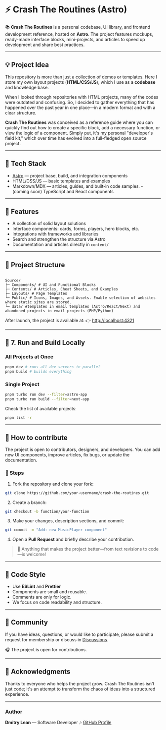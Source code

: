# ⚡ Crash The Routines (Astro)

📚 **Crash The Routines** is a personal codebase, UI library, and frontend development reference, hosted on **Astro**.
The project features mockups, ready-made interface blocks, mini-projects, and articles to speed up development and share best practices.

---

## 💡 Project Idea

This repository is more than just a collection of demos or templates.
Here I store my own layout projects (**HTML/CSS/JS**), which I use as a **codebase** and knowledge base.

When I looked through repositories with HTML projects, many of the codes were outdated and confusing.
So, I decided to gather everything that has happened over the past year in one place—in a modern format and with a clear structure.

**Crash The Routines** was conceived as a reference guide where you can quickly find out how to create a specific block, add a necessary function, or view the logic of a component.
Simply put, it's my personal "developer's field kit,"
which over time has evolved into a full-fledged open source project.

---

## 🔧 Tech Stack

- [Astro](https://astro.build/) — project base, build, and integration components
- HTML/CSS/JS — basic templates and examples
- Markdown/MDX — articles, guides, and built-in code samples. - (coming soon) TypeScript and React components

---

## 🚀 Features

- A collection of solid layout solutions
- Interface components: cards, forms, players, hero blocks, etc.
- Integrations with frameworks and libraries
- Search and strengthen the structure via Astro
- Documentation and articles directly in `content/`

---

## 📂 Project Structure

```

Source/
├─ Components/ # UI and Functional Blocks
├─ Contents/ # Articles, Cheat Sheets, and Examples
├─ Layouts/ # Page Templates
└─ Public/ # Icons, Images, and Assets. Enable selection of websites where static sites are stored.
└─ data/ #templates in email templates (Astro/React/Next) and abandoned projects in email projects (PHP/Python)

```

After launch, the project is available at:
👉 [http://localhost:4321](http://localhost:4321)

---

## 🔹 7. Run and Build Locally

### All Projects at Once

```bash
pnpm dev # runs all dev servers in parallel
pnpm build # builds everything
```

### Single Project

```bash
pnpm turbo run dev --filter=astro-app
pnpm turbo run build --filter=next-app
```

Check the list of available projects:

```bash
pnpm list -r
```

---

## 🤝 How to contribute

The project is open to contributors, designers, and developers.
You can add new UI components, improve articles, fix bugs, or update the documentation.

### 🔹 Steps

1. Fork the repository and clone your fork:

```bash
git clone https://github.com/your-username/crash-the-routines.git
```

2. Create a branch:

```bash
git checkout -b function/your-function
```

3. Make your changes, description sections, and commit:

```bash
git commit -m "Add: new MusicPlayer component"
```

4. Open a **Pull Request** and briefly describe your contribution.

> 💬 Anything that makes the project better—from text revisions to code—is welcome!

---

## 🧠 Code Style

- Use **ESLint** and **Prettier**
- Components are small and reusable.
- Comments are only for logic.
- We focus on code readability and structure.

---

## 💬 Community

If you have ideas, questions, or would like to participate, please submit a request for membership or discuss in [Discussions](../../discussions).

🎧 The project is open for contributions.

---

## 🧡 Acknowledgments

Thanks to everyone who helps the project grow.
Crash The Routines isn't just code; it's an attempt to transform the chaos of ideas into a structured experience.

---

### Author

**Dmitry Lean** — Software Developer 🎶
[GitHub Profile](https://github.com/dmitrylean)
